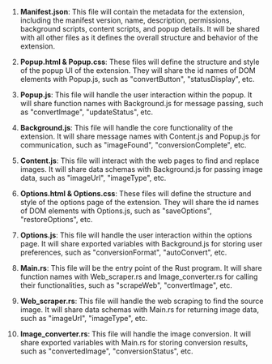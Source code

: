 1. **Manifest.json**: This file will contain the metadata for the extension, including the manifest version, name, description, permissions, background scripts, content scripts, and popup details. It will be shared with all other files as it defines the overall structure and behavior of the extension.

2. **Popup.html & Popup.css**: These files will define the structure and style of the popup UI of the extension. They will share the id names of DOM elements with Popup.js, such as "convertButton", "statusDisplay", etc.

3. **Popup.js**: This file will handle the user interaction within the popup. It will share function names with Background.js for message passing, such as "convertImage", "updateStatus", etc.

4. **Background.js**: This file will handle the core functionality of the extension. It will share message names with Content.js and Popup.js for communication, such as "imageFound", "conversionComplete", etc.

5. **Content.js**: This file will interact with the web pages to find and replace images. It will share data schemas with Background.js for passing image data, such as "imageUrl", "imageType", etc.

6. **Options.html & Options.css**: These files will define the structure and style of the options page of the extension. They will share the id names of DOM elements with Options.js, such as "saveOptions", "restoreOptions", etc.

7. **Options.js**: This file will handle the user interaction within the options page. It will share exported variables with Background.js for storing user preferences, such as "conversionFormat", "autoConvert", etc.

8. **Main.rs**: This file will be the entry point of the Rust program. It will share function names with Web_scraper.rs and Image_converter.rs for calling their functionalities, such as "scrapeWeb", "convertImage", etc.

9. **Web_scraper.rs**: This file will handle the web scraping to find the source image. It will share data schemas with Main.rs for returning image data, such as "imageUrl", "imageType", etc.

10. **Image_converter.rs**: This file will handle the image conversion. It will share exported variables with Main.rs for storing conversion results, such as "convertedImage", "conversionStatus", etc.
